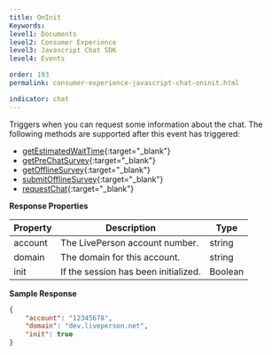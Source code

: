```yaml
---
title: OnInit
Keywords:
level1: Documents
level2: Consumer Experience
level3: Javascript Chat SDK
level4: Events

order: 193
permalink: consumer-experience-javascript-chat-oninit.html

indicator: chat
---
```


Triggers when you can request some information about the chat. The following methods are supported after this event has triggered:

- [getEstimatedWaitTime](consumer-experience-javascript-chat-getestimatedwaittime.html){:target="_blank"}
- [getPreChatSurvey](consumer-experience-javascript-chat-getprechatsurvey.html){:target="_blank"}
- [getOfflineSurvey](consumer-experience-javascript-chat-getofflinesurvey.html){:target="_blank"}
- [submitOfflineSurvey](consumer-experience-javascript-chat-submitofflinesurvey.html){:target="_blank"}
- [requestChat](consumer-experience-javascript-chat-requestchat.html){:target="_blank"}

**Response Properties**

| Property | Description                          | Type    |
|----------|--------------------------------------|---------|
| account  | The LivePerson account number.       | string  |
| domain   | The domain for this account.         | string  |
| init     | If the session has been initialized. | Boolean |

**Sample Response**

```json
{
    "account": "12345678",
    "domain": "dev.liveperson.net",
    "init": true
}
```